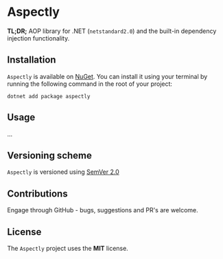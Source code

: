 # Aspectly

**TL;DR;** AOP library for .NET (`netstandard2.0`) and the built-in dependency injection functionality.

## Installation

`Aspectly` is available on [NuGet](https://www.nuget.org/packages/aspctly). You can install it using your terminal by running the following command in the root of your project:

```shell
dotnet add package aspectly
```

## Usage

...

## Versioning scheme

`Aspectly` is versioned using [SemVer 2.0](https://semver.org/spec/v2.0.0.html)

## Contributions

Engage through GitHub - bugs, suggestions and PR's are welcome.

## License

The `Aspectly` project uses the **MIT** license.
